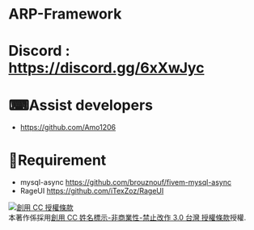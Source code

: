 # ARP-Framework

# Discord : https://discord.gg/6xXwJyc

# ⌨Assist developers
- https://github.com/Amo1206

# 🔐Requirement
- mysql-async https://github.com/brouznouf/fivem-mysql-async
- RageUI https://github.com/iTexZoz/RageUI

<a rel="license" href="http://creativecommons.org/licenses/by-nc-nd/3.0/tw/"><img alt="創用 CC 授權條款" style="border-width:0" src="https://i.creativecommons.org/l/by-nc-nd/3.0/tw/88x31.png" /></a><br />本著作係採用<a rel="license" href="http://creativecommons.org/licenses/by-nc-nd/3.0/tw/">創用 CC 姓名標示-非商業性-禁止改作 3.0 台灣 授權條款</a>授權.
    